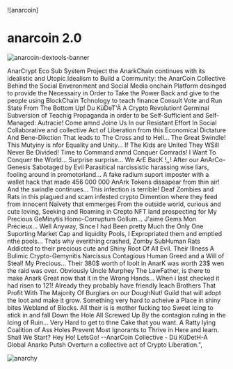 ![anarcoin]

# anarcoin 2.0 

![anarcoin-dextools-banner](https://github.com/RastaDjuss/anarcoin/blob/6059132c4eb170a4a6f9c40f2802f8fb7a37af11/anarcoin-dextools-banner.gif)

 AnarCrypt Eco Sub System Project the AnarkChain continues with its idealistic and Utopic Idealism to Build a Community: the AnarCoin Collective Behind the Social Enveronment and Social Media onchain Platform desinged to provide the Necessairy in Order to Take the Power Back and give to the people using BlockChain Tchnology to teach finance Consult Vote and Run State From The Bottom Up! Du KüDeT'Ä   A Crypto Revolution! Germinal Subversion of Teachig Propaganda in order to be Self-Sufficient and Self-Managed: Autracie! Come amnd Joine Us In our Resistant Effort In Social Collaborative and collective Act of Liberation from this Economical Dictature And Bene-Dikction That leads to The Cross and to Hell... The Great Swindle! This Mutyiny is nfor Equality and Unity... If The Kids are United They WSill Never Be Divided! Time to Command anmd Conquer Comrads! I Want To Conquer the World... Surprise surprise... We ArE BacK !,,! After our AnArCo-Genesis Sabotaged by Evil Parasitical narcissistic harassing wise liars, fooling around in promotorland... A fake radium suport imposter with a wallet hack that made 456 000 000 AnArk Tokens dissapear from thin air! And the swindle continues... This infection is terrible! Deaf Zombies and Rats in this plagued and scam infested crypto Dimention where they feed from innocent Naïvety that emmerges From the outside world, curious and cute loving, Seeking and Roaming in Crepto NFT land prospecting for My Precious GeMinytis Homo-Corruptum Gollum... J'aime Gems Mon Précieux... Well Anyway, Since I had Been pretty Much the Only One Suporting Market Cap and liquidity Pools, I Expropriated them and emptied nthe pools... Thats why everithing crashed, Zomby SubHuman Rats Addicted to their precious cute and Shiny Root Of All Evil. Their Illness A Bulimic Crypto-Gemynitis Narcissus Contagious Human Greed and a Will of Steal! My Precious... Their 380$ worth of loolt in AnarK was worth 23$ wen the raid was over. Obviously Uncle Murphey  The LawFather, is there to make Anark Great now that it in the Wrong Hands... When i last checked it had risen to 121! Already they probably have friendly leach Brothers That Profit With The Majority Of Burglars on our DoughNut! Guild  that will adopt the loot and make it grow. Something very hard to acheive a Place in shiny bites Webland of Blocks. All their is is mother fucking too Sweet Icing to stick in and fall Down the Hole All Screwed Up By the contagion ruling  in the Icing of Ruin... Very Hard  to get to thne Cake that  you want. A Ratty lying Coalition of Ass Holes Prevent Most Ignorants to Thrive in Here and learn. Shall We Start? Hey Ho! LetsGo! --AnarCoin Collective - Dü KüDetH-Ä Global Anarko Putsh Overturn a collective act of Crypto Liberation.",
 
![anarchy](https://github.com/RastaDjuss/anarcoin/blob/0a8e6853457d779d1cb928996778a339f23f0d67/AnArKi.gif?raw=true)
